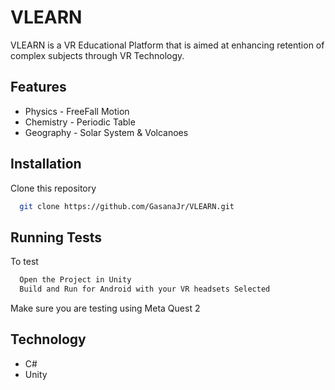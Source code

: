 
# VLEARN

VLEARN is a VR Educational Platform that is aimed at enhancing retention of complex subjects through VR Technology.




## Features

- Physics - FreeFall Motion
- Chemistry - Periodic Table
- Geography - Solar System & Volcanoes


## Installation

Clone this repository

```bash
  git clone https://github.com/GasanaJr/VLEARN.git
```
    
## Running Tests

To test

```bash
  Open the Project in Unity
  Build and Run for Android with your VR headsets Selected
```
Make sure you are testing using Meta Quest 2

## Technology
-  C#
- Unity


